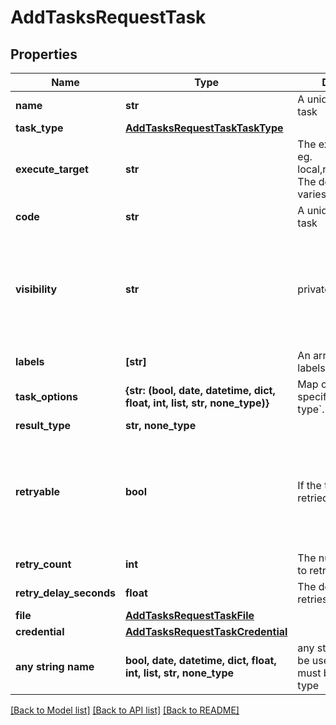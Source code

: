 # AddTasksRequestTask


## Properties
Name | Type | Description | Notes
------------ | ------------- | ------------- | -------------
**name** | **str** | A unique name for the task | 
**task_type** | [**AddTasksRequestTaskTaskType**](AddTasksRequestTaskTaskType.md) |  | 
**execute_target** | **str** | The execution target. eg. local,remote,resource. The default value varies by task type.  | 
**code** | **str** | A unique code for the task | [optional] 
**visibility** | **str** | private or public | [optional]  if omitted the server will use the default value of "private"
**labels** | **[str]** | An array of Category labels for filtering | [optional] 
**task_options** | **{str: (bool, date, datetime, dict, float, int, list, str, none_type)}** | Map of options specific to each &#x60;task type&#x60;. eg. script | [optional] 
**result_type** | **str, none_type** |  | [optional] 
**retryable** | **bool** | If the task should be retried or not. | [optional]  if omitted the server will use the default value of False
**retry_count** | **int** | The number of times to retry. | [optional] 
**retry_delay_seconds** | **float** | The delay, between retries. | [optional] 
**file** | [**AddTasksRequestTaskFile**](AddTasksRequestTaskFile.md) |  | [optional] 
**credential** | [**AddTasksRequestTaskCredential**](AddTasksRequestTaskCredential.md) |  | [optional] 
**any string name** | **bool, date, datetime, dict, float, int, list, str, none_type** | any string name can be used but the value must be the correct type | [optional]

[[Back to Model list]](../README.md#documentation-for-models) [[Back to API list]](../README.md#documentation-for-api-endpoints) [[Back to README]](../README.md)


